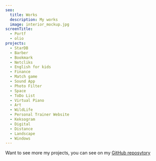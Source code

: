 ```yaml
---
seo:
  title: Works
  description: My works
  image: interior_mockup.jpg
screenTitle:
  - Portf
  - olio
projects:
  - StarDB
  - Barber
  - Bookmark
  - Netcliks
  - English for kids
  - Finance
  - Match game
  - Sound App
  - Photo Filter
  - Space
  - ToDo List
  - Virtual Piano
  - Art
  - WildLife
  - Personal Trainer Website
  - Keksogram
  - Digital
  - Distance
  - Landscape
  - Windows
---
```

Want to see more my projects, you can see on my [GitHub reposytory](https://github.com/sezardino)